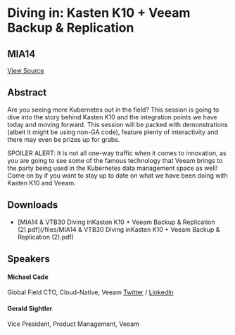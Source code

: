 # Diving in: Kasten K10 + Veeam Backup & Replication
## MIA14
[View Source](https://connect.veeam.com/flow/veeam/veeamon2023/attendeeportal/page/sessioncatalog/session/1678314162644001byZh)

## Abstract
Are you seeing more Kubernetes out in the field? This session is going to dive into the story behind Kasten K10 and the integration points we have today and moving forward. This session will be packed with demonstrations (albeit it might be using non-GA code), feature plenty of interactivity and there may even be prizes up for grabs.

SPOILER ALERT: It is not all one-way traffic when it comes to innovation, as you are going to see some of the famous technology that Veeam brings to the party being used in the Kubernetes data management space as well! Come on by if you want to stay up to date on what we have been doing with Kasten K10 and Veeam.


## Downloads
- [MIA14 & VTB30 Diving inKasten K10 + Veeam Backup & Replication (2).pdf](/files/MIA14 & VTB30 Diving inKasten K10 + Veeam Backup & Replication (2).pdf)

## Speakers
#### Michael Cade
Global Field CTO, Cloud-Native, Veeam
[Twitter](https://twitter.com/MichaelCade1) / [LinkedIn](https://linkedin.com/in/michaelcade1)
#### Gerald Sightler
Vice President, Product Management, Veeam